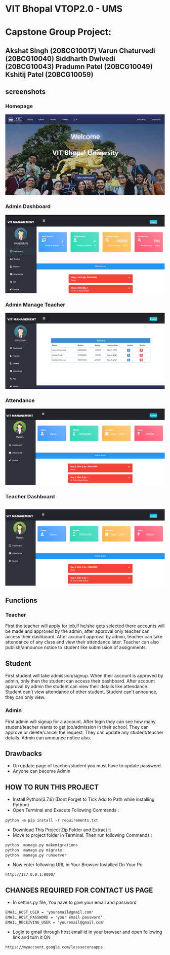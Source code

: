 # VIT Bhopal VTOP2.0 - UMS
# Capstone Group Project:
Akshat Singh (20BCG10017)   Varun Chaturvedi (20BCG10040)   Siddharth Dwivedi (20BCG10043)
Pradumn Patel (20BCG10049)  Kshitij Patel (20BCG10059)
---
## screenshots
### Homepage
![homepage snap](https://github.com/JVGrace/Capstone_VIT-UMS/blob/main/static/screenshots/homepage.png?raw=true)
### Admin Dashboard
![dashboard snap](https://github.com/JVGrace/Capstone_VIT-UMS/blob/main/static/screenshots/adminhomepage.png?raw=true)
### Admin Manage Teacher
![invoice snap](https://github.com/JVGrace/Capstone_VIT-UMS/blob/main/static/screenshots/adminteacher.png?raw=true)
### Attendance
![doctor snap](https://github.com/JVGrace/Capstone_VIT-UMS/blob/main/static/screenshots/attendance.png?raw=true)
### Teacher Dashboard
![doctor snap](https://github.com/JVGrace/Capstone_VIT-UMS/blob/main/static/screenshots/teacher.png?raw=true)
---

## Functions
### Teacher
First the teacher will apply for job,if he/she gets selected there accounts will be made and approved by the admin, after approval only teacher can access their dashboard.
After account approval by admin, teacher can take attendance of any class and view their attendance later.
Teacher can also publish/announce notice to student like submission of assignments.

## Student
First student will take admission/signup.
When their account is approved by admin, only then the student can access their dashboard.
After account approval by admin the student can view their details like attendance.
Student can't view attendance of other student.
Student can't announce, they can only view.

### Admin
First admin will signup for a account.
After login they can see how many student/teacher wants to get job/admission in their school.
They can approve or delete/cancel the request.
They can update any student/teacher details.
Admin can announce notice also.


## Drawbacks
- On update page of teacher/student you must have to update password.
- Anyone can become Admin

## HOW TO RUN THIS PROJECT
- Install Python(3.7.6) (Dont Forget to Tick Add to Path while installing Python)
- Open Terminal and Execute Following Commands :

``` python -m pip install -r requirements.txt ```


- Download This Project Zip Folder and Extract it
- Move to project folder in Terminal. Then run following Commands :
```
python  manage.py makemigrations
python  manage.py migrate
python  manage.py runserver
```
- Now enter following URL in Your Browser Installed On Your Pc
```
http://127.0.0.1:8000/
```

## CHANGES REQUIRED FOR CONTACT US PAGE
- In settins.py file, You have to give your email and password
```
EMAIL_HOST_USER = 'youremail@gmail.com'
EMAIL_HOST_PASSWORD = 'your email password'
EMAIL_RECEIVING_USER = 'youremail@gmail.com'
```
- Login to gmail through host email id in your browser and open following link and turn it ON
```
https://myaccount.google.com/lesssecureapps
```



